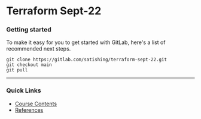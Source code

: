 # Terraform Sept-22


### Getting started

To make it easy for you to get started with GitLab, here's a list of recommended next steps.

```
git clone https://gitlab.com/satishing/terraform-sept-22.git
git checkout main
git pull
```

------------------------------------------------

### Quick Links
- [Course Contents](./docs/course_contents.md)
- [References](./docs/references.md)
